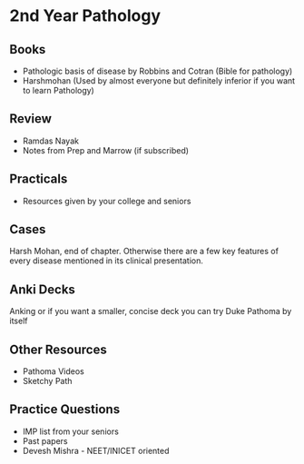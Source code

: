 # 2nd Year Pathology

## Books

- Pathologic basis of disease by Robbins and Cotran (Bible for pathology)
- Harshmohan (Used by almost everyone but definitely inferior if you want to learn Pathology)

## Review

- Ramdas Nayak
- Notes from Prep and Marrow (if subscribed)

## Practicals

- Resources given by your college and seniors

## Cases

Harsh Mohan, end of chapter. Otherwise there are a few key features of every disease mentioned in its clinical presentation.

## Anki Decks

Anking or if you want a smaller, concise deck you can try Duke Pathoma by itself

## Other Resources

- Pathoma Videos
- Sketchy Path

## Practice Questions

- IMP list from your seniors
- Past papers
- Devesh Mishra - NEET/INICET oriented

